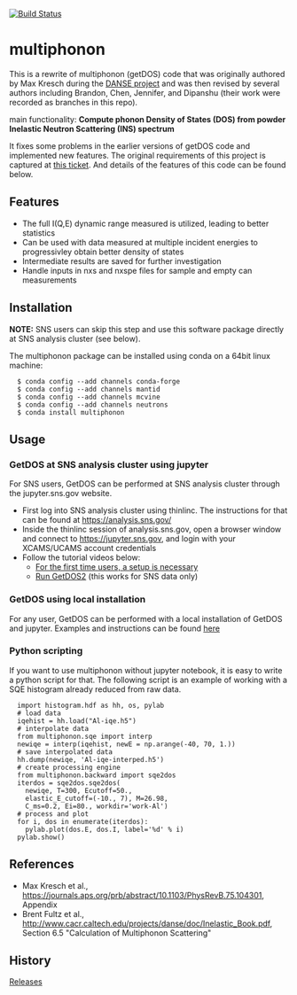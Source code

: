 [![Build Status](https://travis-ci.org/sns-chops/multiphonon.svg?branch=master)](https://travis-ci.org/sns-chops/multiphonon) 
# multiphonon
This is a rewrite of multiphonon (getDOS) code that was originally authored by 
Max Kresch during the [DANSE project](http://danse.us/) and
was then revised by several authors including Brandon, Chen, Jennifer, and Dipanshu
(their work were recorded as branches in this repo).

main functionality: **Compute phonon Density of States (DOS) from powder Inelastic Neutron Scattering (INS) spectrum**

It fixes some problems in the earlier versions of getDOS code and implemented new features.
The original requirements of this project is captured at [this ticket](https://github.com/sns-chops/multiphonon/issues/32).
And details of the features of this code can be found below.

## Features

* The full I(Q,E) dynamic range measured is utilized, leading to better statistics
* Can be used with data measured at multiple incident energies to progressivley obtain better density of states
* Intermediate results are saved for further investigation
* Handle inputs in nxs and nxspe files for sample and empty can measurements

## Installation
**NOTE:** SNS users can skip this step and use this software package directly at SNS analysis cluster (see below). 

The multiphonon package can be installed using conda on a 64bit linux machine:

      $ conda config --add channels conda-forge
      $ conda config --add channels mantid
      $ conda config --add channels mcvine
      $ conda config --add channels neutrons
      $ conda install multiphonon

## Usage

### GetDOS at SNS analysis cluster using jupyter 
For SNS users, GetDOS can be performed at SNS analysis cluster through the jupyter.sns.gov website.
* First log into SNS analysis cluster using thinlinc. The instructions for that can be found at https://analysis.sns.gov/
* Inside the thinlinc session of analysis.sns.gov, open a browser window and connect to https://jupyter.sns.gov, and login with your XCAMS/UCAMS account credentials
* Follow the tutorial videos below:
  - [For the first time users, a setup is necessary](https://www.youtube.com/embed/5XOX8RdHBnQ?start=0&end=36&version=3)
  - [Run GetDOS2](https://www.youtube.com/embed/uTEEyifpG-k) (this works for SNS data only)

### GetDOS using local installation
For any user, GetDOS can be performed with a local installation of GetDOS and jupyter.
Examples and instructions can be found [here](/examples)

### Python scripting
If you want to use multiphonon without jupyter notebook, it is easy to write a python script for that.
The following script is an example of working with a SQE histogram already reduced from raw data.

      import histogram.hdf as hh, os, pylab
      # load data
      iqehist = hh.load("Al-iqe.h5") 
      # interpolate data
      from multiphonon.sqe import interp
      newiqe = interp(iqehist, newE = np.arange(-40, 70, 1.))
      # save interpolated data
      hh.dump(newiqe, 'Al-iqe-interped.h5')
      # create processing engine
      from multiphonon.backward import sqe2dos
      iterdos = sqe2dos.sqe2dos(
        newiqe, T=300, Ecutoff=50., 
        elastic_E_cutoff=(-10., 7), M=26.98,
        C_ms=0.2, Ei=80., workdir='work-Al')
      # process and plot
      for i, dos in enumerate(iterdos):
        pylab.plot(dos.E, dos.I, label='%d' % i)
      pylab.show()

## References
* Max Kresch et al., https://journals.aps.org/prb/abstract/10.1103/PhysRevB.75.104301, Appendix
* Brent Fultz et al., http://www.cacr.caltech.edu/projects/danse/doc/Inelastic_Book.pdf, Section 6.5 "Calculation of Multiphonon Scattering"

## History
[Releases](https://github.com/sns-chops/multiphonon/releases)
